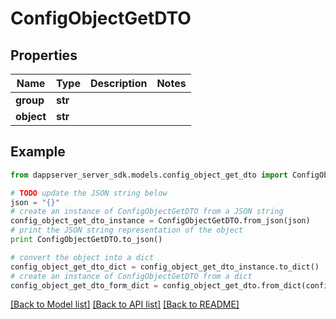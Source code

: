 # ConfigObjectGetDTO


## Properties

Name | Type | Description | Notes
------------ | ------------- | ------------- | -------------
**group** | **str** |  | 
**object** | **str** |  | 

## Example

```python
from dappserver_server_sdk.models.config_object_get_dto import ConfigObjectGetDTO

# TODO update the JSON string below
json = "{}"
# create an instance of ConfigObjectGetDTO from a JSON string
config_object_get_dto_instance = ConfigObjectGetDTO.from_json(json)
# print the JSON string representation of the object
print ConfigObjectGetDTO.to_json()

# convert the object into a dict
config_object_get_dto_dict = config_object_get_dto_instance.to_dict()
# create an instance of ConfigObjectGetDTO from a dict
config_object_get_dto_form_dict = config_object_get_dto.from_dict(config_object_get_dto_dict)
```
[[Back to Model list]](../README.md#documentation-for-models) [[Back to API list]](../README.md#documentation-for-api-endpoints) [[Back to README]](../README.md)


